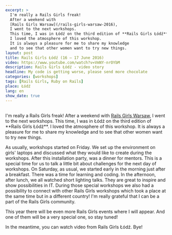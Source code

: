 ```yaml
---
excerpt: >
  I'm really a Rails Girls freak!
  After a weekend with
  [Rails Girls Warsaw](/rails-girls-warsaw-2016),
  I went to the next workshops.
  This time, I was in Łódź on the third edition of **Rails Girls Łódź**.
  I loved the atmosphere of this workshop.
  It is always a pleasure for me to share my knowledge
  and to see that other women want to try new things.
layout: post
title: Rails Girls Łódź (16 – 17 June 2016)
video: https://www.youtube.com/watch?v=VmNY-nrOYbM
description: Rails Girls Łódź - video story
headline: My code is getting worse, please send more chocolate
categories: [workshops]
tags: [Rails Girls, Ruby on Rails]
place: Łódź
lang: en
show_date: true
---
```


<br>
I'm really a Rails Girls freak! After a weekend with <a href="{{ site.baseurl }}/rails-girls-warsaw-2016" title="Rails Girls Warsaw - video story">Rails Girls Warsaw</a>, I went to the next workshops. This time, I was in Łódź on the third edition of **Rails Girls Łódź**. I loved the atmosphere of this workshop. It is always a pleasure for me to share my knowledge and to see that other women want to try new things.

As usually, workshops started on Friday. We set up the environment on girls' laptops and discussed what they would like to create during the workshops. After this installation party, was a dinner for mentors. This is a special time for us to talk a little bit about challenges for the next day of workshops. On Saturday, as usual, we started early in the morning just after a breakfast. There was a time for learning and coding. In the afternoon, after lunch, we all watched short lighting talks. They are great to inspire and show possibilities in IT. During those special workshops we also had a possibility to connect with other Rails Girls workshops which took a place at the same time but in a different country! I'm really grateful that I can be a part of the Rails Girls community.

This year there will be even more Rails Girls events where I will appear. And one of them will be a very special one, so stay tuned!

In the meantime, you can watch video from Rails Girls Łódź. Bye!

